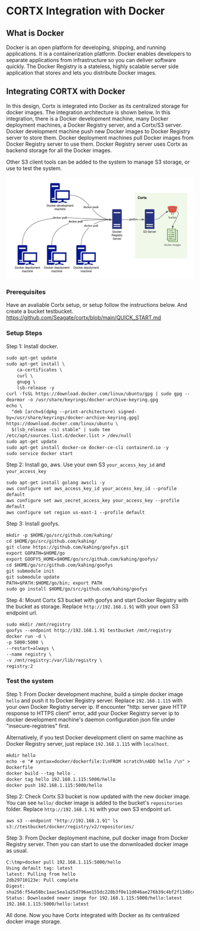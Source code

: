 # CORTX Integration with Docker

What is Docker
----
Docker is an open platform for developing, shipping, and running applications. It is a containerization platform. Docker enables developers to separate applications from infrastructure so you can deliver software quickly. The Docker Registry is a stateless, highly scalable server side application that stores and lets you distribute Docker images.

Integrating CORTX with Docker
----
In this design, Cortx is integrated into Docker as its centralized storage for docker images. The integration architecture is shown below. In this integration, there is a Docker development machine, many Docker deployment machines, a Docker Registry server, and a Cortx/S3 server. Docker development machine push new Docker images to Docker Registry server to store them. Docker deployment machines pull Docker images from Docker Registry server to use them. Docker Registry server uses Cortx as backend storage for all the Docker images.     

Other S3 client tools can be added to the system to manage S3 storage, or use to test the system.  

![architecture](image/docker_integration_architecture.jpeg)

###  Prerequisites
Have an avaliable Cortx setup, or setup follow the instructions below. And create a bucket testbucket.
https://github.com/Seagate/cortx/blob/main/QUICK_START.md 

###  Setup Steps 

Step 1: Install docker.

    sudo apt-get update
    sudo apt-get install \
        ca-certificates \
        curl \
        gnupg \
        lsb-release -y
    curl -fsSL https://download.docker.com/linux/ubuntu/gpg | sudo gpg --dearmor -o /usr/share/keyrings/docker-archive-keyring.gpg
    echo \
      "deb [arch=$(dpkg --print-architecture) signed-by=/usr/share/keyrings/docker-archive-keyring.gpg] https://download.docker.com/linux/ubuntu \
      $(lsb_release -cs) stable" | sudo tee /etc/apt/sources.list.d/docker.list > /dev/null
    sudo apt-get update
    sudo apt-get install docker-ce docker-ce-cli containerd.io -y
    sudo service docker start


Step 2: Install go, aws. Use your own S3 `your_access_key_id` and `your_access_key`

    sudo apt-get install golang awscli -y
    aws configure set aws_access_key_id your_access_key_id --profile default
    aws configure set aws_secret_access_key your_access_key --profile default
    aws configure set region us-east-1 --profile default

Step 3: Install goofys.

    mkdir -p $HOME/go/src/github.com/kahing/
    cd $HOME/go/src/github.com/kahing/
    git clone https://github.com/kahing/goofys.git
    export GOPATH=$HOME/go
    export GOOFYS_HOME=$HOME/go/src/github.com/kahing/goofys/
    cd $HOME/go/src/github.com/kahing/goofys
    git submodule init
    git submodule update
    PATH=$PATH:$HOME/go/bin; export PATH
    sudo go install $HOME/go/src/github.com/kahing/goofys

Step 4: Mount Cortx S3 bucket with goofys and start Docker Registry with the bucket as storage. Replace `http://192.168.1.91` with your own S3 endpoint url.

    sudo mkdir /mnt/registry
    goofys --endpoint http://192.168.1.91 testbucket /mnt/registry
    docker run -d \
    -p 5000:5000 \
    --restart=always \
    --name registry \
    -v /mnt/registry:/var/lib/registry \
    registry:2

###  Test the system 

Step 1: From Docker development machine, build a simple docker image `hello` and push it to Docker Registry server. Replace `192.168.1.115` with your own Docker Registry server ip. If encounter "http: server gave HTTP response to HTTPS client" error, add your Docker Registry server ip to docker development machine's daemon configuration json file under "insecure-registries" first. 

Alternatively, if you test Docker development client on same machine as Docker Registry server, just replace `192.168.1.115` with `localhost`.

    mkdir hello
    echo -e "# syntax=docker/dockerfile:1\nFROM scratch\nADD hello /\n" > Dockerfile
    docker build --tag hello .
    docker tag hello 192.168.1.115:5000/hello 
    docker push 192.168.1.115:5000/hello 

Step 2: Check Cortx S3 bucket is now updated with the new docker image. You can see `hello/` docker image is added to the bucket's `repositories` folder. Replace `http://192.168.1.91` with your own S3 endpoint url.

    aws s3 --endpoint "http://192.168.1.91" ls s3://testbucket/docker/registry/v2/repositories/

Step 3: From Docker deployment machine, pull docker image from Docker Registry server. Then you can start to use the donwnloaded docker image as usual.

    C:\tmp>docker pull 192.168.1.115:5000/hello                                                                             
    Using default tag: latest                                                                                               
    latest: Pulling from hello                                                                                              
    2db29710123e: Pull complete                                                                                             
    Digest: sha256:f54a58bc1aac5ea1a25d796ae155dc228b3f0e11d046ae276b39c4bf2f13d8c4                                         
    Status: Downloaded newer image for 192.168.1.115:5000/hello:latest                                                      
    192.168.1.115:5000/hello:latest 

All done. Now you have Cortx integrated with Docker as its centralized docker image storage.
